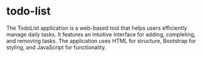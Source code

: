 # todo-list
The TodoList application is a web-based tool that helps users efficiently manage daily tasks. It features an intuitive interface for adding, completing, and removing tasks. The application uses HTML for structure, Bootstrap for styling, and JavaScript for functionality.
